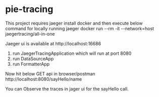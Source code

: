 # pie-tracing
This project requires jaeger
install docker and then execute below command for locally running jaeger
docker run --rm -it --network=host jaegertracing/all-in-one

Jaeger ui is available at http://localhost:16686

1. run JaegerTracingApplication which will run at port 8080
2. run DataSourceApp
3. run FormatterApp

Now hit below GET api in browser/postman
http://localhost:8080/sayHello/name

You can Observe the traces in jager ui for the sayHello call.